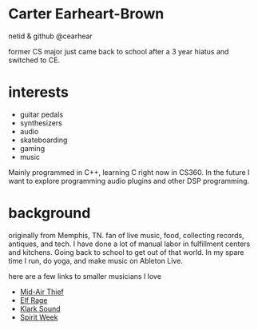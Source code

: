 # Carter Earheart-Brown
netid & github @cearhear

former CS major just came back to school after a 3 year hiatus and switched to CE.
# interests
- guitar pedals
- synthesizers
- audio
- skateboarding
- gaming 
- music

Mainly programmed in C++, learning C right now in CS360. In the future I want to explore programming audio plugins and other DSP programming.

# background
originally from Memphis, TN. fan of live music, food, collecting records, antiques, and tech.
I have done a lot of manual labor in fulfillment centers and kitchens. Going back to school to get out of that world.
In my spare time I run, do yoga, and make music on Ableton Live.

here are a few links to smaller musicians I love

- [Mid-Air Thief](https://midairthief.bandcamp.com/album/crumbling)
- [Elf Rage](https://elfrage.bandcamp.com/album/losing-momentum) 
- [Klark Sound](https://klarksound.bandcamp.com/album/artifactory) 
- [Spirit Week](https://spirit-week.bandcamp.com/album/shapesheefters) 
